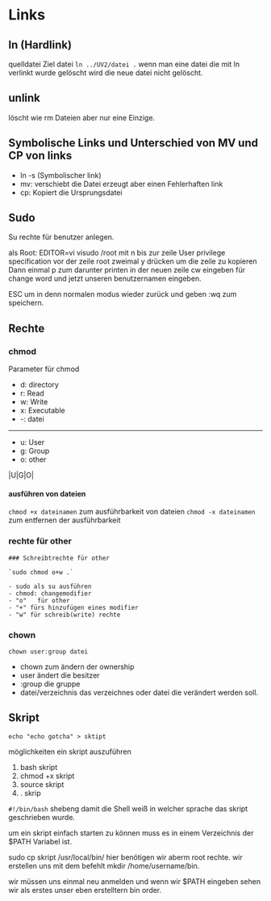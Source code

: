 # Links

## ln (Hardlink)

 quelldatei Ziel datei
`ln ../UV2/datei .`
wenn man eine datei die mit ln verlinkt wurde gelöscht wird die neue datei nicht gelöscht.

## unlink

löscht wie rm Dateien aber nur eine Einzige.

## Symbolische Links und  Unterschied von MV und CP von links

- ln -s (Symbolischer link)
- mv:  verschiebt die Datei erzeugt aber einen Fehlerhaften link
- cp:  Kopiert die Ursprungsdatei

## Sudo

Su rechte für benutzer anlegen.

als Root: EDITOR=vi visudo
/root
mit n bis zur zeile User privilege specification
vor der zeile root zweimal y drücken um die zeile zu kopieren
Dann einmal p zum darunter printen
in der neuen zeile cw eingeben für change word und jetzt unseren benutzernamen eingeben.

ESC um in denn normalen modus wieder zurück und geben :wq zum speichern.

## Rechte

### chmod

Parameter für chmod

- d: directory
- r: Read
- w: Write
- x: Executable
- -: datei

- --

- u: User
- g: Group
- o: other


|U|G|O|

#### ausführen von dateien

`chmod +x dateinamen` zum ausführbarkeit von dateien
`chmod -x dateinamen` zum entfernen der ausführbarkeit

### rechte für other

    ### Schreibtrechte für other

    `sudo chmod o+w .`

    - sudo als su ausführen
    - chmod: changemodifier
    - "o"   für other
    - "+" fürs hinzufügen eines modifier
    - "w" für schreib(write) rechte

### chown

`chown user:group datei`

- chown zum ändern der ownership
- user ändert die besitzer
- :group die gruppe
- datei/verzeichnis das verzeichnes oder datei die verändert werden soll.

## Skript

`echo "echo gotcha" > sktipt`

möglichkeiten ein skript auszuführen

1. bash skript
2. chmod +x skript
3. source skript
4. . skrip

`#!/bin/bash` shebeng damit die Shell weiß in welcher sprache das skript geschrieben wurde.

um ein skript einfach starten zu können muss es in einem Verzeichnis der $PATH Variabel ist.

sudo cp skript /usr/local/bin/ hier benötigen wir aberm root rechte.
wir erstellen uns mit dem befehlt mkdir /home/username/bin.

wir müssen uns einmal neu anmelden und wenn wir $PATH eingeben sehen wir als erstes unser eben erstelltern bin order.
